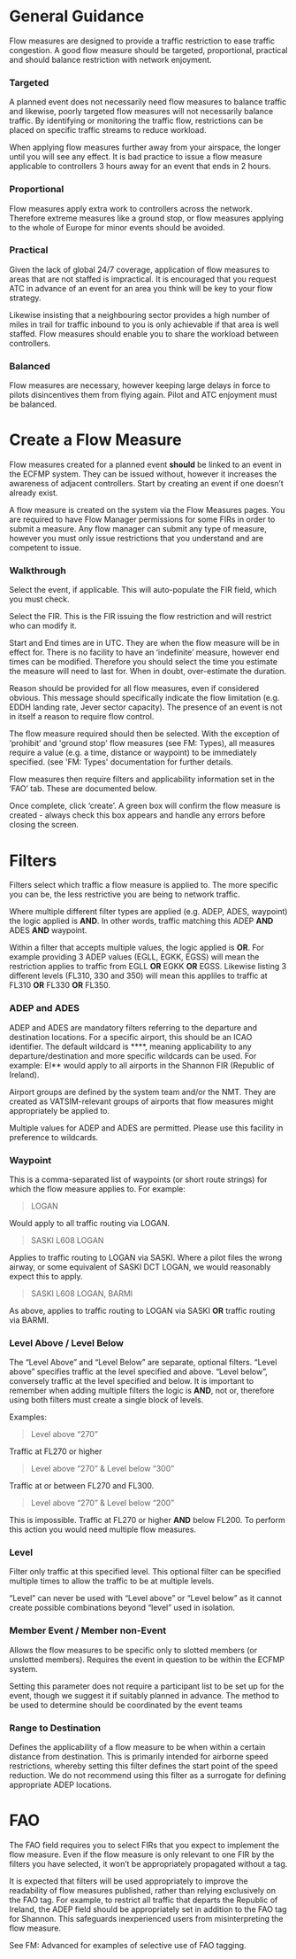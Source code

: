 # General Guidance
Flow measures are designed to provide a traffic restriction to ease traffic congestion. A good flow measure should be targeted, proportional, practical and should balance restriction with network enjoyment.

### Targeted

A planned event does not necessarily need flow measures to balance traffic and likewise, poorly targeted flow measures will not necessarily balance traffic. By identifying or monitoring the traffic flow, restrictions can be placed on specific traffic streams to reduce workload.

When applying flow measures further away from your airspace, the longer until you will see any effect. It is bad practice to issue a flow measure applicable to controllers 3 hours away for an event that ends in 2 hours.

### Proportional

Flow measures apply extra work to controllers across the network. Therefore extreme measures like a ground stop, or flow measures applying to the whole of Europe for minor events should be avoided.

### Practical

Given the lack of global  24/7 coverage, application of flow measures to areas that are not staffed is impractical. It is encouraged that you request ATC in advance of an event for an area you think will be key to your flow strategy.

Likewise insisting that a neighbouring sector provides a high number of miles in trail for traffic inbound to you is only achievable if that area is well staffed. Flow measures should enable you to share the workload between controllers.

### Balanced

Flow measures are necessary, however keeping large delays in force to pilots disincentives them from flying again. Pilot and ATC enjoyment must be balanced.

# Create a Flow Measure

Flow measures created for a planned event **should** be linked to an event in the ECFMP system. They can be issued without, however it increases the awareness of adjacent controllers. Start by creating an event if one doesn’t already exist.

A flow measure is created on the system via the Flow Measures pages. You are required to have Flow Manager permissions for some FIRs in order to submit a measure. Any flow manager can submit any type of measure, however you must only issue restrictions that you understand and are competent to issue.

### Walkthrough
Select the event, if applicable. This will auto-populate the FIR field, which you must check.

Select the FIR. This is the FIR issuing the flow restriction and will restrict who can modify it. 

Start and End times are in UTC. They are when the flow measure will be in effect for. There is no facility to have an ‘indefinite’ measure, however end times can be modified. Therefore you should select the time you estimate the measure will need to last for. When in doubt, over-estimate the duration.

Reason should be provided for all flow measures, even if considered obvious. This message should specifically indicate the flow limitation (e.g. EDDH landing rate, Jever sector capacity). The presence of an event is not in itself a reason to require flow control.

The flow measure required should then be selected. With the exception of ‘prohibit’ and 'ground stop' flow measures (see FM: Types), all measures require a value (e.g. a time, distance or waypoint) to be immediately specified. (see 'FM: Types' documentation for further details.

Flow measures then require filters and applicability information set in the ‘FAO’ tab. These are documented below.

Once complete, click ‘create’. A green box will confirm the flow measure is created - always check this box appears and handle any errors before closing the screen.


# Filters

Filters select which traffic a flow measure is applied to. The more specific you can be, the less restrictive you are being to network traffic. 

Where multiple different filter types are applied (e.g. ADEP, ADES, waypoint) the logic applied is **AND**. In other words, traffic matching this ADEP **AND** ADES **AND** waypoint.

Within a filter that accepts multiple values, the logic applied is  **OR**. For example providing 3 ADEP values (EGLL, EGKK, EGSS) will mean the restriction applies to traffic from EGLL  **OR** EGKK  **OR** EGSS. Likewise listing 3 different levels (FL310, 330 and 350) will mean this appliles to traffic at FL310 **OR**  FL330 **OR** FL350.



### ADEP and ADES
ADEP and ADES are mandatory filters referring to the departure and destination locations. For a specific airport, this should be an ICAO identifier. The default wildcard is \*\*\*\*, meaning applicability to any departure/destination and more specific wildcards can be used. For example: EI\*\* would apply to all airports in the Shannon FIR (Republic of Ireland). 

Airport groups are defined by the system team and/or the NMT. They are created as VATSIM-relevant groups of airports that flow measures might appropriately be applied to. 

Multiple values for ADEP and ADES are permitted. Please use this facility in preference to wildcards.

### Waypoint
This is a comma-separated list of waypoints (or short route strings) for which the flow measure applies to. For example:

> LOGAN

Would apply to all traffic routing via LOGAN.

> SASKI L608 LOGAN

Applies to traffic routing to LOGAN via SASKI. Where a pilot files the wrong airway, or some equivalent of SASKI DCT LOGAN, we would reasonably expect this to apply.

> SASKI L608 LOGAN, BARMI

As above, applies to traffic routing to LOGAN via SASKI **OR** traffic routing via BARMI.

### Level Above / Level Below

The “Level Above” and “Level Below” are separate, optional filters. “Level above” specifies traffic at the level specified and above. “Level below”, conversely traffic at the level specified and below. It is important to remember when adding multiple filters the logic is **AND**, not or, therefore using both filters must create a single block of levels.

Examples:

> Level above “270”

Traffic at FL270 or higher

> Level above “270” & Level below “300”

Traffic at or between FL270 and FL300.

> Level above “270” & Level below “200”

This is impossible. Traffic at FL270 or higher **AND** below FL200. To perform this action you would need multiple flow measures.

### Level

Filter only traffic at this specified level. This optional filter can be specified multiple times to allow the traffic to be at multiple levels.

“Level” can never be used with “Level above” or “Level below” as it cannot create possible combinations beyond “level” used in isolation.


### Member Event / Member non-Event

Allows the flow measures to be specific only to slotted members (or unslotted members). Requires the event in question to be within the ECFMP system.

Setting this parameter does not require a participant list to be set up for the event, though we suggest it if suitably planned in advance. The method to be used to determine should be coordinated by the event teams

### Range to Destination

Defines the applicability of a flow measure to be when within a certain distance from destination. This is primarily intended for airborne speed restrictions, whereby setting this filter defines the start point of the speed reduction. We do not recommend using this filter as a surrogate for defining appropriate ADEP locations.


# FAO
The FAO field requires you to select FIRs that you expect to implement the flow measure. Even if the flow measure is only relevant to one FIR by the filters you have selected, it won’t be appropriately propagated without a tag.

It is expected that filters will be used appropriately to improve the readability of flow measures published, rather than relying exclusively on the FAO tag. For example, to restrict all traffic that departs the Republic of Ireland, the ADEP field should be appropriately set in addition to the FAO tag for Shannon. This safeguards inexperienced users from misinterpreting the flow measure.

See FM: Advanced for examples of selective use of FAO tagging.
